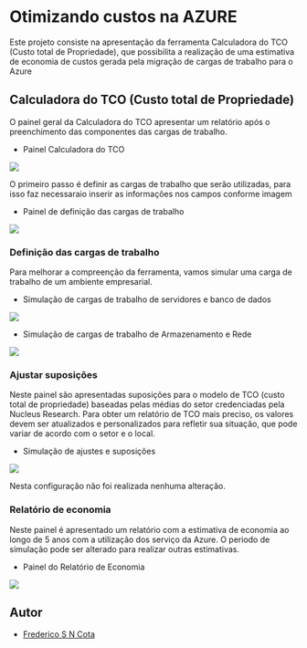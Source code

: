 #  Otimizando custos na AZURE

Este projeto consiste na apresentação da ferramenta Calculadora do TCO (Custo total de Propriedade), que possibilita a realização de uma estimativa de economia de custos gerada pela migração de cargas de trabalho para o Azure

## Calculadora do TCO (Custo total de Propriedade)

O painel geral da Calculadora do TCO apresentar um relatório após o preenchimento das componentes das cargas de trabalho.

- Painel Calculadora do TCO

<div aling="center">
 <img src="https://github.com/FredericoSander/Azure_Essentials/blob/main/Otimizando%20custo/imagens/TOC%20Calculator.png">
</div>

O primeiro passo é definir as cargas de trabalho que serão utilizadas, para isso faz necessaraio inserir as informações nos campos conforme imagem

- Painel de definição das cargas de trabalho

<div aling="center">
 <img src="https://github.com/FredericoSander/Azure_Essentials/blob/main/Otimizando%20custo/imagens/Defini%C3%A7%C3%A3o%20de%20cargas.png">
</div>

### Definição das cargas de trabalho

Para melhorar a compreenção da ferramenta, vamos simular uma carga de trabalho de um ambiente empresarial.

- Simulação de cargas de trabalho de servidores e banco de dados

<div aling="center">
 <img src="https://github.com/FredericoSander/Azure_Essentials/blob/main/Otimizando%20custo/imagens/Defini%C3%A7%C3%A3o%20de%20cargas%20Servidores%20e%20Banco%20de%20Dados.png">
</div>


- Simulação de cargas de trabalho de Armazenamento e Rede

<div aling="center">
 <img src="https://github.com/FredericoSander/Azure_Essentials/blob/main/Otimizando%20custo/imagens/Defini%C3%A7%C3%A3o%20de%20cargas%20Armaenamento%20e%20Redes.png">
</div>

### Ajustar suposições

Neste painel são apresentadas suposições para o  modelo de TCO (custo total de propriedade) baseadas pelas médias do setor credenciadas pela Nucleus Research. Para obter um relatório de TCO mais preciso, os valores devem ser atualizados e personalizados para refletir sua situação, que pode variar de acordo com o setor e o local.

- Simulação de ajustes e suposições

<div aling="center">
 <img src="https://github.com/FredericoSander/Azure_Essentials/blob/main/Otimizando%20custo/imagens/Ajustes%20e%20suposi%C3%A7%C3%B5es.png">
</div>

Nesta configuração não foi realizada nenhuma alteração.

### Relatório de economia

Neste painel é apresentado um relatório com a estimativa de economia ao longo de 5 anos com a utilização dos serviço da Azure. O periodo de simulação pode ser alterado para realizar outras estimativas.

- Painel do Relatório de Economia

<div aling="center">
 <img src="https://github.com/FredericoSander/Azure_Essentials/blob/main/Otimizando%20custo/imagens/Relat%C3%B3rio%20TCO.png">
</div>

## Autor

- [Frederico S N Cota](https://github.com/FredericoSander)